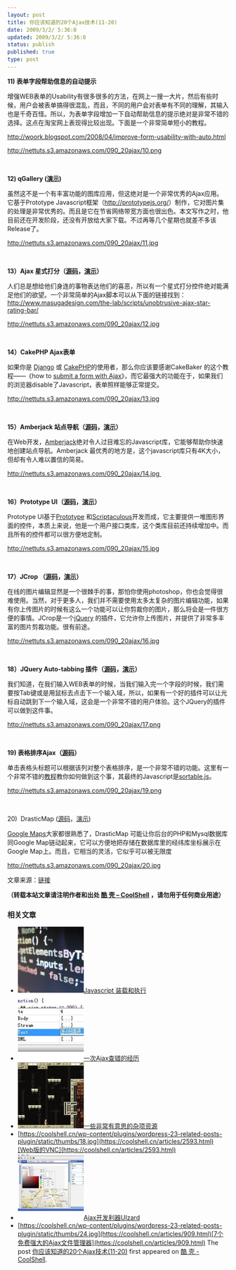 ```yaml
---
layout: post
title: 你应该知道的20个Ajax技术(11-20)
date: 2009/3/2/ 5:36:0
updated: 2009/3/2/ 5:36:0
status: publish
published: true
type: post
---
```


**11) 表单字段帮助信息的自动提示**


增强WEB表单的Usability有很多很多的方法，在网上一搜一大片，然后有些时候，用户会被表单搞得很混乱，而且，不同的用户会对表单有不同的理解，其输入也是千奇百怪。所以，为表单字段增加一下自动帮助信息的提示绝对是非常不错的选择。这点在淘宝网上表现得比较出现。下面是一个非常简单短小的教程。


<http://woork.blogspot.com/2008/04/improve-form-usability-with-auto.html>


http://nettuts.s3.amazonaws.com/090_20ajax/10.png


 


**12) qGallery (**[**演示**](http://qgallery.quadrifolia.de/)**)**


虽然这不是一个有丰富功能的图库应用，但这绝对是一个非常优秀的Ajax应用。它基于Prototype Javascript框架（<http://prototypejs.org/>）制作，它对图片集的处理是非常优秀的。而且是它在节省网络带宽方面也很出色。本文写作之时，他目前还在开发阶段，还没有开放给大家下载。不过再等几个星期也就差不多该Release了。


http://nettuts.s3.amazonaws.com/090_20ajax/11.jpg


 


**13）Ajax 星式打分（**[**源码**](http://www.masugadesign.com/download.php?ajaxstarrater_v122.zip)**，**[**演示**](http://www.masugadesign.com/the-lab/scripts/unobtrusive-ajax-star-rating-bar/)**）**


人们总是想给他们身连的事物表达他们的喜恶，所以有一个星式打分控件绝对能满足他们的欲望。一个非常简单的Ajax脚本可以从下面的链接找到：<http://www.masugadesign.com/the-lab/scripts/unobtrusive-ajax-star-rating-bar/>


http://nettuts.s3.amazonaws.com/090_20ajax/12.jpg


 


**14）CakePHP Ajax表单**


如果你是 [Django](http://nettuts.com/web-roundups/10-insanely-useful-django-tips/) 或 [CakePHP](http://www.cakephp.org/)的使用者，那么你应该要感谢CakeBaker 的这个教程——《how to [submit a form with Ajax](http://cakebaker.42dh.com/2006/01/18/submit-a-form-with-ajax/)》，而它最强大的功能在于，如果我们的浏览器disable了Javascript，表单照样能够正常提交。


http://nettuts.s3.amazonaws.com/090_20ajax/13.jpg


 


**15）Amberjack 站点导航（**[**源码**](http://amberjack.org/src/stable/)**，**[**演示**](http://amberjack.org/?tourId=AJTour)**）**


在Web开发，[Amberjack](http://www.amberjack.org/)绝对令人过目难忘的Javascript库，它能够帮助你快速地创建站点导航。Amberjack 最优秀的地方是，这个javascript库只有4K大小，但却有令人难以置信的简易。


http://nettuts.s3.amazonaws.com/090_20ajax/14.jpg 


 


**16）Prototype UI（**[**源码**](http://www.prototype-ui.com/download)**，**[**演示**](http://www.prototype-ui.com/)**）**


Prototype UI基于[Prototype](http://www.prototypejs.org/) 和[Scriptaculous](http://script.aculo.us/)开发而成，它主要提供一堆图形界面的控件，本质上来说，他是一个用户接口类库，这个类库目前还持续增加中。而且所有的控件都可以很方便地定制。


http://nettuts.s3.amazonaws.com/090_20ajax/15.jpg


 


**17）JCrop （**[**源码**](http://deepliquid.com/content/Jcrop_Download.html)**，**[**演示**](http://deepliquid.com/content/Jcrop_Examples.html)**）**


在线的图片编辑显然是一个很棘手的事，那怕你使用photoshop，你也会觉得很难使用。当然，对于更多人，我们并不需要使用太多太复杂的图片编辑功能，如果有你上传图片的时候有这么一个功能可以让你剪裁你的图片，那么将会是一件很方便的事情。JCrop是一个[jQuery](http://www.jquery.com/) 的插件，它允许你上传图片，并提供了非常多丰富的图片剪裁功能。很有前途。


http://nettuts.s3.amazonaws.com/090_20ajax/16.jpg


 


**18）JQuery Auto-tabbing 插件（**[**源码**](http://www.lousyllama.com/sites/www.lousyllama.com/files/jquery.autotab-1.1b.js.txt)**，**[**演示**](http://www.lousyllama.com/sandbox/jquery-autotab)**）**


我们知道，在我们输入WEB表单的时候，当我们输入完一个字段的时候，我们需要按Tab键或是用鼠标去点击下一个输入域，所以，如果有一个好的插件可以让光标自动跳到下一个输入域，这会是一个非常不错的用户体验。这个JQuery的插件可以做到这件事。


http://nettuts.s3.amazonaws.com/090_20ajax/17.png


 


**19) 表格排序Ajax（**[**源码**](http://www.box.net/shared/53al1imrk4)**）**


单击表格头标题可以根据该列对整个表格排序，是一个非常不错的功能。这里有一个非常不错的[教程](http://woork.blogspot.com/2008/02/sort-table-rows-using-ajax.html)教你如何做到这个事，其最终的Javascript是[sortable.js](http://www.kryogenix.org/code/browser/sorttable/)。


http://nettuts.s3.amazonaws.com/090_20ajax/19.png


 


20)  DrasticMap ([源码](http://www.drasticdata.nl/DDDownloads.php)，[演示](http://www.drasticdata.nl/DDExamples.php))


[Google Maps](http://maps.google.com/)大家都很熟悉了，DrasticMap 可能让你后台的PHP和Mysql数据库同Google Map链动起来，它可以方便地把存储在数据库里的经纬库坐标展示在Google Map上。而且，它相当的灵活，它似乎可以被无限度


http://nettuts.s3.amazonaws.com/090_20ajax/20.jpg


文章来源：[链接](http://nettuts.com/web-roundups/20-excellent-ajax-effects-you-should-know/)



**（转载本站文章请注明作者和出处 [酷 壳 – CoolShell](https://coolshell.cn/) ，请勿用于任何商业用途）**



### 相关文章

* [![Javascript 装载和执行](../wp-content/uploads/2013/06/javascript-150x150.jpg)](https://coolshell.cn/articles/9749.html)[Javascript 装载和执行](https://coolshell.cn/articles/9749.html)
* [![一次Ajax查错的经历](../wp-content/uploads/2012/08/ajax_error-150x150.jpg)](https://coolshell.cn/articles/8170.html)[一次Ajax查错的经历](https://coolshell.cn/articles/8170.html)
* [![一些非常有意思的杂项资源](../wp-content/uploads/2010/09/biolab-150x150.jpg)](https://coolshell.cn/articles/3013.html)[一些非常有意思的杂项资源](https://coolshell.cn/articles/3013.html)
* [https://coolshell.cn/wp-content/plugins/wordpress-23-related-posts-plugin/static/thumbs/18.jpg](https://coolshell.cn/articles/2593.html)[Web版的VNC](https://coolshell.cn/articles/2593.html)
* [![Ajax开发利器UIzard ](../wp-content/uploads/2009/10/uizard2-150x150.jpg)](https://coolshell.cn/articles/1611.html)[Ajax开发利器UIzard](https://coolshell.cn/articles/1611.html)
* [https://coolshell.cn/wp-content/plugins/wordpress-23-related-posts-plugin/static/thumbs/24.jpg](https://coolshell.cn/articles/909.html)[7个免费强大的Ajax文件管理器](https://coolshell.cn/articles/909.html)
The post [你应该知道的20个Ajax技术(11-20)](https://coolshell.cn/articles/9.html) first appeared on [酷 壳 - CoolShell](https://coolshell.cn).